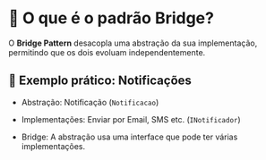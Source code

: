 # 🧠 O que é o padrão Bridge?

O **Bridge Pattern** desacopla uma abstração da sua implementação, permitindo que os dois evoluam independentemente.

## 📘 Exemplo prático: **Notificações**

- Abstração: Notificação (`Notificacao`)

- Implementações: Enviar por Email, SMS etc. (`INotificador`)

- Bridge: A abstração usa uma interface que pode ter várias implementações.
